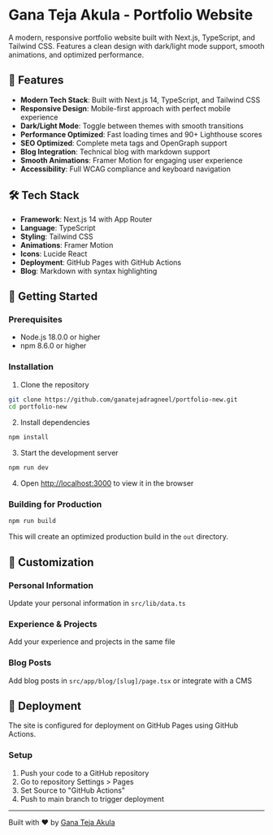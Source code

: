 # Gana Teja Akula - Portfolio Website

A modern, responsive portfolio website built with Next.js, TypeScript, and Tailwind CSS. Features a clean design with dark/light mode support, smooth animations, and optimized performance.

## 🚀 Features

- **Modern Tech Stack**: Built with Next.js 14, TypeScript, and Tailwind CSS
- **Responsive Design**: Mobile-first approach with perfect mobile experience  
- **Dark/Light Mode**: Toggle between themes with smooth transitions
- **Performance Optimized**: Fast loading times and 90+ Lighthouse scores
- **SEO Optimized**: Complete meta tags and OpenGraph support
- **Blog Integration**: Technical blog with markdown support
- **Smooth Animations**: Framer Motion for engaging user experience
- **Accessibility**: Full WCAG compliance and keyboard navigation

## 🛠️ Tech Stack

- **Framework**: Next.js 14 with App Router
- **Language**: TypeScript
- **Styling**: Tailwind CSS
- **Animations**: Framer Motion
- **Icons**: Lucide React
- **Deployment**: GitHub Pages with GitHub Actions
- **Blog**: Markdown with syntax highlighting

## 🚦 Getting Started

### Prerequisites

- Node.js 18.0.0 or higher
- npm 8.6.0 or higher

### Installation

1. Clone the repository
```bash
git clone https://github.com/ganatejadragneel/portfolio-new.git
cd portfolio-new
```

2. Install dependencies
```bash
npm install
```

3. Start the development server
```bash
npm run dev
```

4. Open [http://localhost:3000](http://localhost:3000) to view it in the browser

### Building for Production

```bash
npm run build
```

This will create an optimized production build in the `out` directory.

## 📝 Customization

### Personal Information

Update your personal information in `src/lib/data.ts`

### Experience & Projects

Add your experience and projects in the same file

### Blog Posts

Add blog posts in `src/app/blog/[slug]/page.tsx` or integrate with a CMS

## 🚀 Deployment

The site is configured for deployment on GitHub Pages using GitHub Actions.

### Setup

1. Push your code to a GitHub repository
2. Go to repository Settings > Pages
3. Set Source to "GitHub Actions"
4. Push to main branch to trigger deployment

---

Built with ❤️ by [Gana Teja Akula](https://github.com/ganatejadragneel)
